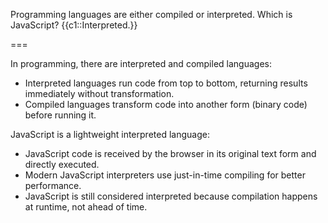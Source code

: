 Programming languages are either compiled or interpreted.
Which is JavaScript? {{c1::Interpreted.}}

===

In programming, there are interpreted and compiled languages:

- Interpreted languages run code from top to bottom, returning results immediately without transformation.
- Compiled languages transform code into another form (binary code) before running it.

JavaScript is a lightweight interpreted language:

- JavaScript code is received by the browser in its original text form and directly executed.
- Modern JavaScript interpreters use just-in-time compiling for better performance.
- JavaScript is still considered interpreted because compilation happens at runtime, not ahead of time.

